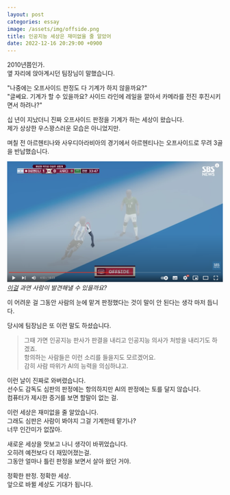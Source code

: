 ```yaml
---
layout: post
categories: essay
image: /assets/img/offside.png
title: 인공지능 세상은 재미없을 줄 알았어
date: 2022-12-16 20:29:00 +0900
---
```


2010년쯤인가.  
옆 자리에 앉아계시던 팀장님이 말했습니다.

"나중에는 오프사이드 판정도 다 기계가 하지 않을까요?"  
"글쎄요. 기계가 할 수 있을까요? 사이드 라인에 레일을 깔아서 카메라를 전진 후진시키면서 하려나?"

십 년이 지났더니 진짜 오프사이드 판정을 기계가 하는 세상이 왔습니다.  
제가 상상한 우스꽝스러운 모습은 아니었지만.

며칠 전 아르헨티나와 사우디아라비아의 경기에서 아르헨티나는 오프사이드로 무려 3골을 반납했습니다.

![라우타로 오프사이드 장면](/assets/img/offside.png)  
*[이걸](https://youtu.be/D3K_Rlhpphk?t=243) 과연 사람이 발견해낼 수 있을까요?*

이 어려운 걸 그동안 사람의 눈에 맡겨 판정했다는 것이 말이 안 된다는 생각 마저 듭니다.

당시에 팀장님은 또 이런 말도 하셨습니다.  
> 그때 가면 인공지능 판사가 판결을 내리고 인공지능 의사가 처방을 내리기도 하겠죠.  
> 항의하는 사람들은 이런 소리를 들을지도 모르겠어요.    
> 감히 사람 따위가 AI의 능력을 의심하냐고.

이런 날이 진짜로 와버렸습니다.    
선수도 감독도 심판의 판정에는 항의하지만 AI의 판정에는 토를 달지 않습니다.  
컴퓨터가 제시한 증거를 보면 할말이 없는 걸.

이런 세상은 재미없을 줄 알았습니다.    
그래도 심판은 사람이 봐야지 그걸 기계한테 맡기나?  
너무 인간미가 없잖아.

새로운 세상을 맛보고 나니 생각이 바뀌었습니다.  
오히려 예전보다 더 재밌어졌는걸.  
그동안 얼마나 틀린 판정을 보면서 살아 왔던 거야.

정확한 판정. 정확한 세상.  
앞으로 바뀔 세상도 기대가 됩니다.